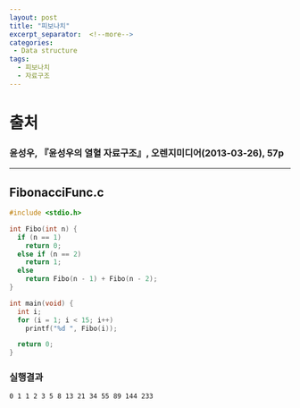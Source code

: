 ```yaml
---
layout: post
title: "피보나치"
excerpt_separator:  <!--more-->
categories:
 - Data structure
tags:
  - 피보나치
  - 자료구조
---
```


# 출처
### 윤성우, 『윤성우의 열혈 자료구조』, 오렌지미디어(2013-03-26), 57p

---

<!--more-->
## FibonacciFunc.c

```cpp
#include <stdio.h>

int Fibo(int n) {
  if (n == 1)
    return 0;
  else if (n == 2)
    return 1;
  else
    return Fibo(n - 1) + Fibo(n - 2);
}

int main(void) {
  int i;
  for (i = 1; i < 15; i++)
    printf("%d ", Fibo(i));

  return 0;
}
```
### 실행결과

```bash
0 1 1 2 3 5 8 13 21 34 55 89 144 233
```